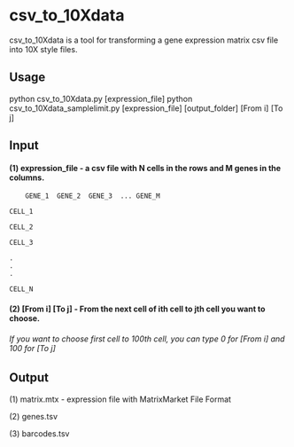 # csv_to_10Xdata

csv_to_10Xdata is a tool for transforming a gene expression matrix csv file into 10X style files.

## Usage

python csv_to_10Xdata.py [expression_file]
python csv_to_10Xdata_samplelimit.py [expression_file] [output_folder] [From i] [To j]

## Input

#### (1) expression_file - a csv file with N cells in the rows and M genes in the columns.

		GENE_1	GENE_2	GENE_3	...	GENE_M

	CELL_1	

	CELL_2

	CELL_3

	.
	.
	.

	CELL_N

#### (2) [From i] [To j] - From the next cell of ith cell to jth cell you want to choose.

###### If you want to choose first cell to 100th cell, you can type 0 for [From i] and 100 for [To j]

## Output

(1) matrix.mtx - expression file with MatrixMarket File Format

(2) genes.tsv

(3) barcodes.tsv

